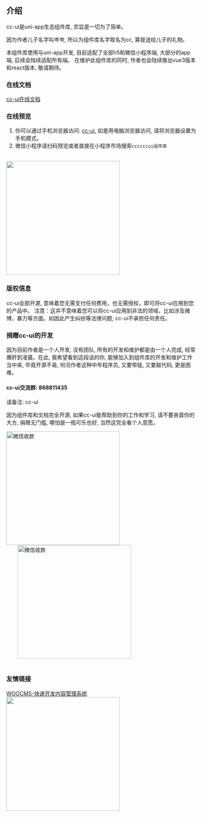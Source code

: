 ## 介绍
cc-ui是uni-app生态组件库, 宗旨是一切为了简单。

因为作者儿子名字叫岑岑, 所以为组件库名字取名为cc, 算是送给儿子的礼物。

本组件库使用与uni-app开发, 目前适配了全部h5和微信小程序端, 大部分的app端, 后续会陆续适配所有端。
在维护此组件库的同时, 作者也会陆续推出vue3版本和react版本, 敬请期待。

### 在线文档
[cc-ui在线文档](https://ladychatterleylover.github.io/cc-ui-web/)

### 在线预览
1. 你可以通过手机浏览器访问: [cc-ui](https://static-df19c143-c147-44fa-84a0-61752f5834cc.bspapp.com/cc-ui/#/), 如是用电脑浏览器访问, 请将浏览器设置为手机模式。
2. 微信小程序请扫码预览或者直接在小程序市场搜索`ccccccui组件库` 
<br>
<img src='https://static-df19c143-c147-44fa-84a0-61752f5834cc.bspapp.com/static/erweima.jpg' width='300' height='300'>

### 版权信息
cc-ui全部开源, 意味着您无需支付任何费用，也无需授权，即可将cc-ui应用到您的产品中。
注意：这并不意味着您可以将cc-ui应用到非法的领域，比如涉及赌博，暴力等方面。如因此产生纠纷等法律问题, cc-ui不承担任何责任。

### 捐赠cc-ui的开发
因为目前作者是一个人开发, 没有团队, 所有的开发和维护都是由一个人完成, 经常爆肝到凌晨。在此, 我希望看到这段话的你, 能够加入到组件库的开发和维护工作当中来, 毕竟开源不易, 何况作者这种中年程序员, 又要带娃, 又要敲代码, 更是困难。

#### cc-ui交流群: 868811435
请备注: cc-ui

因为组件库和文档完全开源, 如果cc-ui能帮助到你的工作和学习, 请不要吝啬你的大方, 捐赠无门槛, 哪怕是一瓶可乐也好, 当然这完全看个人意愿。

<div>
 <img width='300' height='300' alt='微信收款' src='https://static-df19c143-c147-44fa-84a0-61752f5834cc.bspapp.com/static/1.jpeg'>
 <img style='margin-left: 30px' width='300' height='300' alt='微信收款' src='https://static-df19c143-c147-44fa-84a0-61752f5834cc.bspapp.com/static/2.jpeg'>
</div>

<br>

### 友情链接
[WOOCMS-快速开发内容管理系统](https://wooadmin.cn/)
<br>
<img width='300' height='300' src='https://static-df19c143-c147-44fa-84a0-61752f5834cc.bspapp.com/static/wooadmin.png'>